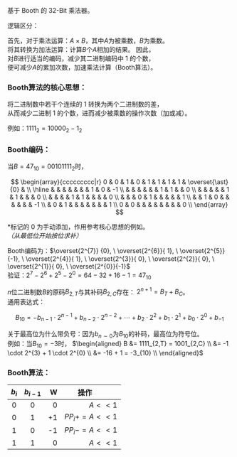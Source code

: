 基于 Booth 的 32-Bit 乘法器。

逻辑区分：

首先，对于乘法运算：$`A \times B`$，其中$`A`$为被乘数，$`B`$为乘数。 \
将其转换为加法运算：计算$`B`$个$`A`$相加的结果。 因此， \
对$`B`$进行适当的编码，减少其二进制编码中 $`1`$ 的个数， \
便可减少$`A`$的累加次数，加速乘法计算（Booth算法）。

### Booth算法的核心思想：

将二进制数中若干个连续的 $`1`$ 转换为两个二进制数的差， \
从而减少二进制 $`1`$ 的个数，进而减少被乘数的操作次数（加或减）。

例如：$`1111_{2} = 10000_{2} - 1_{2}`$

### Booth编码： 

当$`B = 47_{10} = 00101111_{2}`$时，

$$
\begin{array}{ccccccccc|r}
     0 & 0 & 1 & 0 & 1 & 1 & 1 & 1 & \overset{\ast}{0} &    \\
\hline
       &   &   &   &   &   &   & 1 &                0  & -1 \\
       &   &   &   &   &   & 1 & 1 &                   &  0 \\
       &   &   &   &   & 1 & 1 &   &                   &  0 \\
       &   &   &   & 1 & 1 &   &   &                   &  0 \\
       &   &   & 0 & 1 &   &   &   &                   &  1 \\
       &   & 1 & 0 &   &   &   &   &                   & -1 \\
       & 0 & 1 &   &   &   &   &   &                   &  1 \\
     0 & 0 &   &   &   &   &   &   &                   &  0 \\
\end{array}
$$

$`\ast`$标记的 $`0`$ 为手动添加，作用参考核心思想的例如。\
*（从最低位开始按位求补）*

Booth编码为：$`\overset{2^{7}} {0},  \
              \overset{2^{6}}{ 1},  \
              \overset{2^{5}}{-1},  \
              \overset{2^{4}}{ 1},  \
              \overset{2^{3}}{ 0},  \
              \overset{2^{2}}{ 0},  \
              \overset{2^{1}}{ 0},  \
              \overset{2^{0}}{-1}`$ \
验证：$`2^{7} - 2^{6} + 2^{5} - 2^{0} = 64 - 32 + 16 - 1 = 47_{10}`$

$`n`$位二进制数$`B`$的原码$`B_{2,T}`$与其补码$`B_{2,C}`$存在：
$`2^{n+1} = B_{T} + B_{C}`$。 \
通用表达式：

$$
B_{10} = -b_{n-1} \cdot 2^{n-1} 
       +  b_{n-2} \cdot 2^{n-2} 
       + \cdots
       +  b_{2} \cdot 2^{2}  
       +  b_{1} \cdot 2^{1}  
       +  b_{0} \cdot 2^{0}  
       +  b_{-1}
$$

关于最高位为什么带负号：因为$`b_{n \sim 0}`$为$`B_{10}`$的补码，最高位为符号位。 \
例如：当$`B_{10} = -3`$时，
$`\begin{aligned} 
B &= 1111_{2,T} = 1001_{2,C} \\
  &= -1 \cdot 2^{3} + 1 \cdot 2^{0} \\
  &= -16 + 1 = -3_{10} \\
\end{aligned}`$

### Booth算法： 

| $`b_{i}`$ | $`b_{i-1}`$ | W | 操作$`\qquad\quad`$ |
|:-:|:-:|--:|--:|
| 0 | 0 |  0 | $`A << 1`$ |
| 0 | 1 | +1 | $`PP_{i} += A << 1`$ |
| 1 | 0 | -1 | $`PP_{i} -= A << 1`$ |
| 1 | 1 |  0 | $`A << 1`$ |